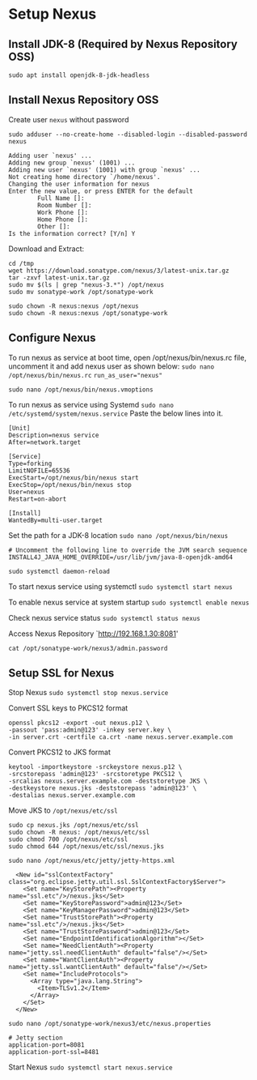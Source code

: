 # Setup Nexus

## Install JDK-8 (Required by Nexus Repository OSS)

`sudo apt install openjdk-8-jdk-headless`

## Install Nexus Repository OSS

Create user `nexus` without password

`sudo adduser --no-create-home --disabled-login --disabled-password nexus`

```
Adding user `nexus' ...
Adding new group `nexus' (1001) ...
Adding new user `nexus' (1001) with group `nexus' ...
Not creating home directory `/home/nexus'.
Changing the user information for nexus
Enter the new value, or press ENTER for the default
        Full Name []:
        Room Number []:
        Work Phone []:
        Home Phone []:
        Other []:
Is the information correct? [Y/n] Y
```

Download and Extract:

```
cd /tmp
wget https://download.sonatype.com/nexus/3/latest-unix.tar.gz
tar -zxvf latest-unix.tar.gz
sudo mv $(ls | grep "nexus-3.*") /opt/nexus
sudo mv sonatype-work /opt/sonatype-work
```

```
sudo chown -R nexus:nexus /opt/nexus
sudo chown -R nexus:nexus /opt/sonatype-work
```

## Configure Nexus

To run nexus as service at boot time, open /opt/nexus/bin/nexus.rc file, uncomment it and add nexus user as shown below:
`sudo nano /opt/nexus/bin/nexus.rc`
`run_as_user="nexus"`

`sudo nano /opt/nexus/bin/nexus.vmoptions`

To run nexus as service using Systemd
`sudo nano /etc/systemd/system/nexus.service`
Paste the below lines into it.

```
[Unit]
Description=nexus service
After=network.target

[Service]
Type=forking
LimitNOFILE=65536
ExecStart=/opt/nexus/bin/nexus start
ExecStop=/opt/nexus/bin/nexus stop
User=nexus
Restart=on-abort

[Install]
WantedBy=multi-user.target
```

Set the path for a JDK-8 location
`sudo nano /opt/nexus/bin/nexus`

```
# Uncomment the following line to override the JVM search sequence
INSTALL4J_JAVA_HOME_OVERRIDE=/usr/lib/jvm/java-8-openjdk-amd64
```

`sudo systemctl daemon-reload`

To start nexus service using systemctl
`sudo systemctl start nexus`

To enable nexus service at system startup
`sudo systemctl enable nexus`

Check nexus service status
`sudo systemctl status nexus`

Access Nexus Repository
`http://192.168.1.30:8081'

`cat /opt/sonatype-work/nexus3/admin.password`

## Setup SSL for Nexus

Stop Nexus
`sudo systemctl stop nexus.service`

Convert SSL keys to PKCS12 format

```
openssl pkcs12 -export -out nexus.p12 \
-passout 'pass:admin@123' -inkey server.key \
-in server.crt -certfile ca.crt -name nexus.server.example.com
```

Convert PKCS12 to JKS format

```
keytool -importkeystore -srckeystore nexus.p12 \
-srcstorepass 'admin@123' -srcstoretype PKCS12 \
-srcalias nexus.server.example.com -deststoretype JKS \
-destkeystore nexus.jks -deststorepass 'admin@123' \
-destalias nexus.server.example.com
```

Move JKS to `/opt/nexus/etc/ssl`

```
sudo cp nexus.jks /opt/nexus/etc/ssl
sudo chown -R nexus: /opt/nexus/etc/ssl
sudo chmod 700 /opt/nexus/etc/ssl
sudo chmod 644 /opt/nexus/etc/ssl/nexus.jks
```

`sudo nano /opt/nexus/etc/jetty/jetty-https.xml`

```
  <New id="sslContextFactory" class="org.eclipse.jetty.util.ssl.SslContextFactory$Server">
    <Set name="KeyStorePath"><Property name="ssl.etc"/>/nexus.jks</Set>
    <Set name="KeyStorePassword">admin@123</Set>
    <Set name="KeyManagerPassword">admin@123</Set>
    <Set name="TrustStorePath"><Property name="ssl.etc"/>/nexus.jks</Set>
    <Set name="TrustStorePassword">admin@123</Set>
    <Set name="EndpointIdentificationAlgorithm"></Set>
    <Set name="NeedClientAuth"><Property name="jetty.ssl.needClientAuth" default="false"/></Set>
    <Set name="WantClientAuth"><Property name="jetty.ssl.wantClientAuth" default="false"/></Set>
    <Set name="IncludeProtocols">
      <Array type="java.lang.String">
        <Item>TLSv1.2</Item>
      </Array>
    </Set>
  </New>
```

`sudo nano /opt/sonatype-work/nexus3/etc/nexus.properties`

```
# Jetty section
application-port=8081
application-port-ssl=8481
```

Start Nexus
`sudo systemctl start nexus.service`
